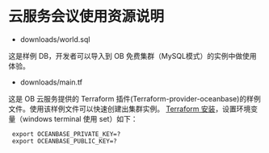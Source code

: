 # 云服务会议使用资源说明

- downloads/world.sql

这是样例 DB，开发者可以导入到 OB 免费集群（MySQL模式）的实例中做使用体验。

- downloads/main.tf

这是 OB 云服务提供的 Terraform 插件(Terraform-provider-oceanbase)的样例文件。使用该样例文件可以快速创建出集群实例。
[Terraform 安装](https://developer.hashicorp.com/terraform/tutorials/aws-get-started/install-cli)，设置环境变量（windows terminal 使用 set）如下：

```
 export OCEANBASE_PRIVATE_KEY=?
 export OCEANBASE_PUBLIC_KEY=?
```
